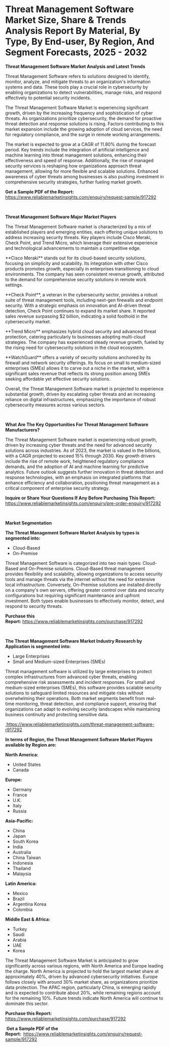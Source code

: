 <p><h1>Threat Management Software Market Size, Share & Trends Analysis Report By Material, By Type, By End-user, By Region, And Segment Forecasts, 2025 - 2032</h1></p><p><strong>Threat Management Software Market Analysis and Latest Trends</strong></p>
<p><p>Threat Management Software refers to solutions designed to identify, monitor, analyze, and mitigate threats to an organization's information systems and data. These tools play a crucial role in cybersecurity by enabling organizations to detect vulnerabilities, manage risks, and respond effectively to potential security incidents.</p><p>The Threat Management Software Market is experiencing significant growth, driven by the increasing frequency and sophistication of cyber threats. As organizations prioritize cybersecurity, the demand for proactive threat detection and response solutions is rising. Factors contributing to this market expansion include the growing adoption of cloud services, the need for regulatory compliance, and the surge in remote working arrangements.</p><p>The market is expected to grow at a CAGR of 11.80% during the forecast period. Key trends include the integration of artificial intelligence and machine learning into threat management solutions, enhancing their effectiveness and speed of response. Additionally, the rise of managed security services is reshaping how organizations approach threat management, allowing for more flexible and scalable solutions. Enhanced awareness of cyber threats among businesses is also pushing investment in comprehensive security strategies, further fueling market growth.</p></p>
<p><strong>Get a Sample PDF of the Report:&nbsp;</strong> <a href="https://www.reliablemarketinsights.com/enquiry/request-sample/917292?utm_campaign=3259&utm_medium=2&utm_source=Github&utm_content=ia&utm_term=16042025&utm_id=threat-management-software">https://www.reliablemarketinsights.com/enquiry/request-sample/917292</a></p>
<p>&nbsp;</p>
<p><strong>Threat Management Software Major Market Players</strong></p>
<p><p>The Threat Management Software market is characterized by a mix of established players and emerging entities, each offering unique solutions to address increasing security threats. Key players include Cisco Meraki, Check Point, and Trend Micro, which leverage their extensive experience and technological advancements to maintain a competitive edge.</p><p>**Cisco Meraki** stands out for its cloud-based security solutions, focusing on simplicity and scalability. Its integration with other Cisco products promotes growth, especially in enterprises transitioning to cloud environments. The company has seen consistent revenue growth, attributed to the demand for comprehensive security solutions in remote work settings.</p><p>**Check Point**, a veteran in the cybersecurity sector, provides a robust suite of threat management tools, including next-gen firewalls and endpoint security. With a strategic emphasis on innovation and AI-driven threat detection, Check Point continues to expand its market share. It reported sales revenue surpassing $2 billion, indicating a solid foothold in the cybersecurity market.</p><p>**Trend Micro** emphasizes hybrid cloud security and advanced threat protection, catering particularly to businesses adopting multi-cloud strategies. The company has experienced steady revenue growth, fueled by the rising need for cybersecurity solutions in the cloud ecosystem.</p><p>**WatchGuard** offers a variety of security solutions anchored by its firewall and network security offerings. Its focus on small to medium-sized enterprises (SMEs) allows it to carve out a niche in the market, with a significant sales revenue that reflects its strong position among SMEs seeking affordable yet effective security solutions.</p><p>Overall, the Threat Management Software market is projected to experience substantial growth, driven by escalating cyber threats and an increasing reliance on digital infrastructures, emphasizing the importance of robust cybersecurity measures across various sectors.</p></p>
<p>&nbsp;</p>
<p><strong>What Are The Key Opportunities For Threat Management Software Manufacturers?</strong></p>
<p><p>The Threat Management Software market is experiencing robust growth, driven by increasing cyber threats and the need for advanced security solutions across industries. As of 2023, the market is valued in the billions, with a CAGR projected to exceed 15% through 2030. Key growth drivers include the rise of remote work, heightened regulatory compliance demands, and the adoption of AI and machine learning for predictive analytics. Future outlook suggests further innovation in threat detection and response technologies, with an emphasis on integrated platforms that enhance efficiency and collaboration, positioning threat management as a critical component of enterprise security strategy.</p></p>
<p><strong>Inquire or Share Your Questions If Any Before Purchasing This Report:</strong> <a href="https://www.reliablemarketinsights.com/enquiry/pre-order-enquiry/917292?utm_campaign=3259&utm_medium=2&utm_source=Github&utm_content=ia&utm_term=16042025&utm_id=threat-management-software">https://www.reliablemarketinsights.com/enquiry/pre-order-enquiry/917292</a></p>
<p>&nbsp;</p>
<p><strong>Market Segmentation</strong></p>
<p><strong>The Threat Management Software Market Analysis by types is segmented into:</strong></p>
<p><ul><li>Cloud-Based</li><li>On-Premise</li></ul></p>
<p><p>Threat Management Software is categorized into two main types: Cloud-Based and On-Premise solutions. Cloud-Based threat management provides flexibility and scalability, allowing organizations to access security tools and manage threats via the internet without the need for extensive local infrastructure. Conversely, On-Premise solutions are installed directly on a company's own servers, offering greater control over data and security configurations but requiring significant maintenance and upfront investment. Both types enable businesses to effectively monitor, detect, and respond to security threats.</p></p>
<p><strong>Purchase this Report:&nbsp;</strong><a href="https://www.reliablemarketinsights.com/purchase/917292?utm_campaign=3259&utm_medium=2&utm_source=Github&utm_content=ia&utm_term=16042025&utm_id=threat-management-software">https://www.reliablemarketinsights.com/purchase/917292</a></p>
<p>&nbsp;</p>
<p><strong>The Threat Management Software Market Industry Research by Application is segmented into:</strong></p>
<p><ul><li>Large Enterprises</li><li>Small and Medium-sized Enterprises (SMEs)</li></ul></p>
<p><p>Threat management software is utilized by large enterprises to protect complex infrastructures from advanced cyber threats, enabling comprehensive risk assessments and incident responses. For small and medium-sized enterprises (SMEs), this software provides scalable security solutions to safeguard limited resources and mitigate risks without overwhelming their operations. Both market segments benefit from real-time monitoring, threat detection, and compliance support, ensuring that organizations can adapt to evolving security landscapes while maintaining business continuity and protecting sensitive data.</p></p>
<p><a href="https://www.reliablemarketinsights.com/threat-management-software-r917292?utm_campaign=3259&utm_medium=2&utm_source=Github&utm_content=ia&utm_term=16042025&utm_id=threat-management-software">&nbsp;https://www.reliablemarketinsights.com/threat-management-software-r917292</a></p>
<p><strong>In terms of Region, the Threat Management Software Market Players available by Region are:</strong></p>
<p>
    <p> <strong> North America: </strong>
        <ul>
            <li>United States</li>
            <li>Canada</li>
        </ul>
        </p> 
    <p> <strong> Europe: </strong>
        <ul>
            <li>Germany</li>
            <li>France</li>
            <li>U.K.</li>
            <li>Italy</li>
            <li>Russia</li>
        </ul>
        </p> 
    <p> <strong> Asia-Pacific: </strong>
        <ul>
            <li>China</li>
            <li>Japan</li>
            <li>South Korea</li>
            <li>India</li>
            <li>Australia</li>
            <li>China Taiwan</li>
            <li>Indonesia</li>
            <li>Thailand</li>
            <li>Malaysia</li>
        </ul>
        </p> 
    <p> <strong> Latin America: </strong>
        <ul>
            <li>Mexico</li>
            <li>Brazil</li>
            <li>Argentina Korea</li>
            <li>Colombia</li>
        </ul>
        </p> 
    <p> <strong> Middle East & Africa: </strong>
        <ul>
            <li>Turkey</li>
            <li>Saudi</li>
            <li>Arabia</li>
            <li>UAE</li>
            <li>Korea</li>
        </ul>
    </p>
    </p>
<p><p>The Threat Management Software Market is anticipated to grow significantly across various regions, with North America and Europe leading the charge. North America is projected to hold the largest market share at approximately 40%, driven by advanced cybersecurity initiatives. Europe follows closely with around 30% market share, as organizations prioritize data protection. The APAC region, particularly China, is emerging rapidly and is expected to contribute about 20%, while remaining regions account for the remaining 10%. Future trends indicate North America will continue to dominate this sector.</p></p>
<p><strong>Purchase this Report: </strong><a href="https://www.reliablemarketinsights.com/purchase/917292?utm_campaign=3259&utm_medium=2&utm_source=Github&utm_content=ia&utm_term=16042025&utm_id=threat-management-software">https://www.reliablemarketinsights.com/purchase/917292</a></p>
<p>&nbsp;<strong>Get a Sample PDF of the Report:&nbsp;&nbsp;</strong><a href="https://www.reliablemarketinsights.com/enquiry/request-sample/917292?utm_campaign=3259&utm_medium=2&utm_source=Github&utm_content=ia&utm_term=16042025&utm_id=threat-management-software">https://www.reliablemarketinsights.com/enquiry/request-sample/917292</a></p>
<p><strong></strong></p>
<p><p></p><p></p><p></p></p>